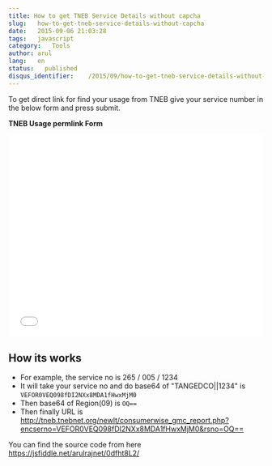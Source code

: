 ```yaml
---
title: How to get TNEB Service Details without capcha
slug:   how-to-get-tneb-service-details-without-capcha
date:   2015-09-06 21:03:28
tags:   javascript
category:   Tools
author: arul
lang:   en
status:   published
disqus_identifier:    /2015/09/how-to-get-tneb-service-details-without-capcha.html
---
```


To get direct link for find your usage from TNEB give your service
number in the below form and press submit.

**TNEB Usage permlink Form**

<iframe width="100%" height="400" src="//jsfiddle.net/arulrajnet/0dfht8L2/embedded/result" allowfullscreen="allowfullscreen" frameborder="0"></iframe>

## How its works

-   For example, the service no is 265 / 005 / 1234
-   It will take your service no and do base64 of \"TANGEDCO\|\|1234\"
    is `VEFOR0VEQ098fDI2NXx8MDA1fHwxMjM0`
-   Then base64 of Region(09) is `OQ==`
-   Then finally URL is
    <http://tneb.tnebnet.org/newlt/consumerwise_gmc_report.php?encserno=VEFOR0VEQ098fDI2NXx8MDA1fHwxMjM0&rsno=OQ==>

You can find the source code from here
<https://jsfiddle.net/arulrajnet/0dfht8L2/>
